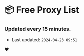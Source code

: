 # :package: Free Proxy List
### Updated every 15 minutes.

- Last updated: `2024-04-23 09:51`

:heart:

